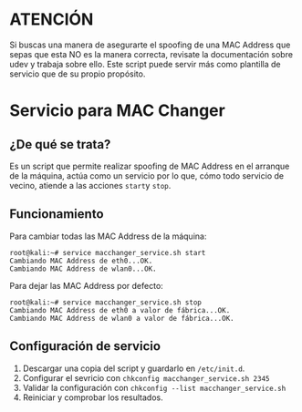 # ATENCIÓN
Si buscas una manera de asegurarte el spoofing de una MAC Address que sepas que esta NO es la manera correcta, revisate la documentación sobre udev y trabaja sobre ello. Este script puede servir más como plantilla de servicio que de su propio propósito.

# Servicio para MAC Changer
## ¿De qué se trata?

Es un script que permite realizar spoofing de MAC Address en el arranque de la máquina, actúa como un servicio por lo que, cómo todo servicio de vecino, atiende a las acciones `start`y `stop`.

## Funcionamiento
Para cambiar todas las MAC Address de la máquina:
<pre><code>root@kali:~# service macchanger_service.sh start
Cambiando MAC Address de eth0...OK.
Cambiando MAC Address de wlan0...OK.</code></pre>

Para dejar las MAC Address por defecto:
<pre><code>root@kali:~# service macchanger_service.sh stop
Cambiando MAC Address de eth0 a valor de fábrica...OK.
Cambiando MAC Address de wlan0 a valor de fábrica...OK.</code></pre>

## Configuración de servicio

1. Descargar una copia del script y guardarlo en `/etc/init.d`.
2. Configurar el sevricio con `chkconfig macchanger_service.sh 2345`
3. Validar la configuración con `chkconfig --list macchanger_service.sh`
4. Reiniciar y comprobar los resultados.